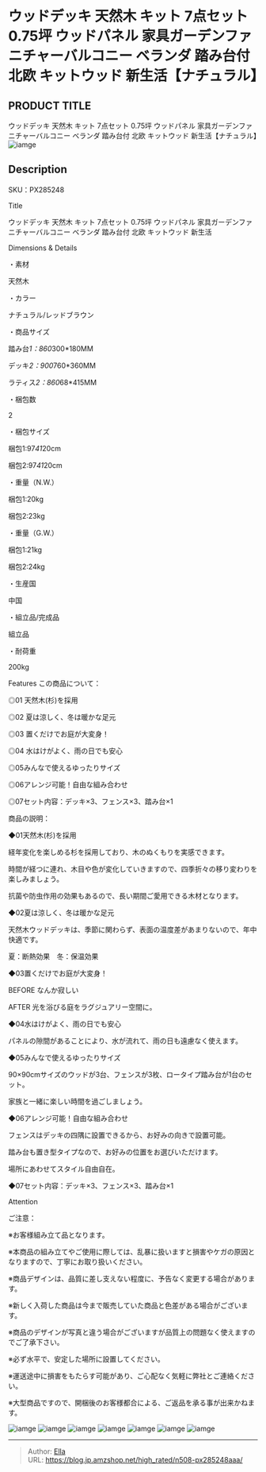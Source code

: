 # ウッドデッキ 天然木 キット 7点セット 0.75坪 ウッドパネル 家具ガーデンファニチャーバルコニー ベランダ 踏み台付 北欧 キットウッド 新生活【ナチュラル】


## PRODUCT TITLE 

ウッドデッキ 天然木 キット 7点セット 0.75坪 ウッドパネル 家具ガーデンファニチャーバルコニー ベランダ 踏み台付 北欧 キットウッド 新生活【ナチュラル】![iamge](https://b2bfiles1.gigab2b.cn/image/wkseller/304/20220406_f0e64983ae67acac1f071e34cef66594.jpg)

## Description

SKU：PX285248

Title

ウッドデッキ 天然木 キット 7点セット 0.75坪 ウッドパネル 家具ガーデンファニチャーバルコニー ベランダ 踏み台付 北欧 キットウッド 新生活

Dimensions &amp; Details



・素材

天然木

・カラー

ナチュラル/レッドブラウン

・商品サイズ

踏み台*1：860*300*180MM

デッキ*2：900*760*360MM

ラティス*2：860*68*415MM

・梱包数

2

・梱包サイズ

梱包1:97*41*20cm

梱包2:97*41*20cm

・重量（N.W.）

梱包1:20kg

梱包2:23kg

・重量（G.W.）

梱包1:21kg

梱包2:24kg

・生産国

中国

・組立品/完成品

組立品

・耐荷重

200kg



Features
この商品について：

◎01 天然木(杉)を採用

◎02 夏は涼しく、冬は暖かな足元

◎03 置くだけでお庭が大変身！

◎04 水はけがよく、雨の日でも安心

◎05みんなで使えるゆったりサイズ

◎06アレンジ可能！自由な組み合わせ

◎07セット内容：デッキ×3、フェンス×3、踏み台×1



商品の説明：

◆01天然木(杉)を採用

経年変化を楽しめる杉を採用しており、木のぬくもりを実感できます。

時間が経つに連れ、木目や色が変化していきますので、四季折々の移り変わりを楽しみましょう。

抗菌や防虫作用の効果もあるので、長い期間ご愛用できる木材となります。



◆02夏は涼しく、冬は暖かな足元

天然木ウッドデッキは、季節に関わらず、表面の温度差があまりないので、年中快適です。

夏：断熱効果　冬：保温効果



◆03置くだけでお庭が大変身！

BEFORE なんか寂しい

AFTER 光を浴びる庭をラグジュアリー空間に。



◆04水はけがよく、雨の日でも安心

パネルの隙間があることにより、水が流れて、雨の日も遠慮なく使えます。



◆05みんなで使えるゆったりサイズ

90×90cmサイズのウッドが3台、フェンスが3枚、ロータイプ踏み台が1台のセット。

家族と一緒に楽しい時間を過ごしましょう。



◆06アレンジ可能！自由な組み合わせ

フェンスはデッキの四隅に設置できるから、お好みの向きで設置可能。

踏み台も置き型タイプなので、お好みの位置をお選びいただけます。

場所にあわせてスタイル自由自在。



◆07セット内容：デッキ×3、フェンス×3、踏み台×1







Attention



ご注意：

※お客様組み立て品となります。

※本商品の組み立てやご使用に際しては、乱暴に扱いますと損害やケガの原因となりますので、丁寧にお取り扱いください。

※商品デザインは、品質に差し支えない程度に、予告なく変更する場合があります。

※新しく入荷した商品は今まで販売していた商品と色差がある場合がございます。

※商品のデザインが写真と違う場合がございますが品質上の問題なく使えますのでご了承下さい。

※必ず水平で、安定した場所に設置してください。

※運送途中に損害をもたらす可能があり、ご心配なく気軽に弊社とご連絡ください。

※大型商品ですので、開梱後のお客様都合による、ご返品を承る事が出来かねます。









![iamge](https://b2bfiles1.gigab2b.cn/image/wkseller/304/20220404_81d8a6d8f79080d070cffcd485fa1dd7.jpg)
![iamge](https://b2bfiles1.gigab2b.cn/image/wkseller/304/20220406_3a04cd65d73562219a4c6d2b223795e0.jpg)
![iamge](https://b2bfiles1.gigab2b.cn/image/wkseller/304/20220404_2bd01e097098a73bc4640636c82997cb.jpg)
![iamge](https://b2bfiles1.gigab2b.cn/image/wkseller/304/20220404_bf41beddf419d972cc430211b822c544.jpg)
![iamge](https://b2bfiles1.gigab2b.cn/image/wkseller/304/20220404_123442c801f34ffe9fdca1a8321bbbd4.jpg)
![iamge](https://b2bfiles1.gigab2b.cn/image/wkseller/304/20220404_e6db297244da7c5339bbd1f004b379af.jpg)
![iamge](https://b2bfiles1.gigab2b.cn/image/wkseller/304/20220404_8482a9fe3aaacd74460f3ede23a9fdb4.jpg)


---

> Author: [Ella](https://blog.jp.amzshop.net/)  
> URL: https://blog.jp.amzshop.net/high_rated/n508-px285248aaa/  

